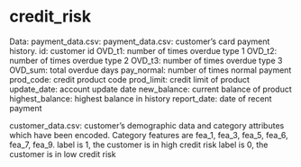 # credit_risk
Data:
payment_data.csv:
payment_data.csv: customer’s card payment history.
id: customer id
OVD_t1: number of times overdue type 1
OVD_t2: number of times overdue type 2
OVD_t3: number of times overdue type 3
OVD_sum: total overdue days
pay_normal: number of times normal payment
prod_code: credit product code
prod_limit: credit limit of product
update_date: account update date
new_balance: current balance of product
highest_balance: highest balance in history
report_date: date of recent payment

customer_data.csv:
customer’s demographic data and category attributes which have been encoded.
Category features are fea_1, fea_3, fea_5, fea_6, fea_7, fea_9.
label is 1, the customer is in high credit risk
label is 0, the customer is in low credit risk
